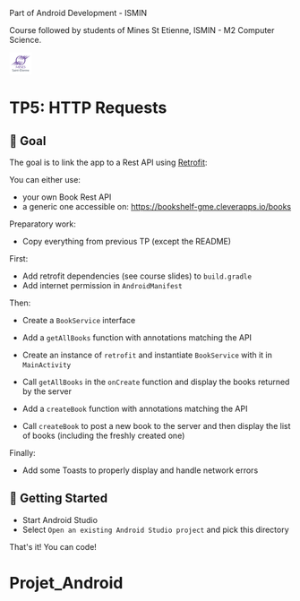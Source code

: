 Part of Android Development - ISMIN

Course followed by students of Mines St Etienne, ISMIN - M2 Computer Science.

[![Mines St Etienne](./logo.png)](https://www.mines-stetienne.fr/)

# TP5: HTTP Requests

## 📝 Goal

The goal is to link the app to a Rest API using [Retrofit](https://square.github.io/retrofit/):

You can either use:
- your own Book Rest API
- a generic one accessible on: https://bookshelf-gme.cleverapps.io/books

Preparatory work:
- Copy everything from previous TP (except the README)

First:
- Add retrofit dependencies (see course slides) to `build.gradle`
- Add internet permission in `AndroidManifest`

Then:
- Create a `BookService` interface
- Add a `getAllBooks` function with annotations matching the API
- Create an instance of `retrofit` and instantiate `BookService` with it in `MainActivity`
- Call `getAllBooks` in the `onCreate` function and display the books returned by the server

- Add a `createBook` function with annotations matching the API
- Call `createBook` to post a new book to the server and then display the list of books (including the freshly created one)

Finally:
- Add some Toasts to properly display and handle network errors

## 🚀 Getting Started

- Start Android Studio
- Select `Open an existing Android Studio project` and pick this directory

That's it! You can code!

# Projet_Android
